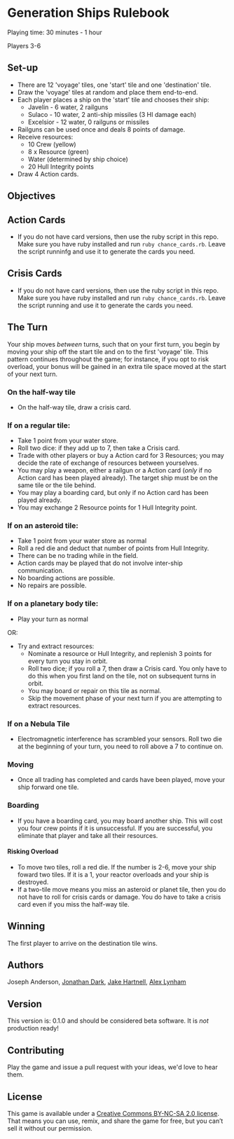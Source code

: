 # Generation Ships Rulebook

Playing time: 30 minutes - 1 hour

Players 3-6

## Set-up

- There are 12 'voyage' tiles, one 'start' tile and one 'destination' tile. 
- Draw the 'voyage' tiles at random and place them end-to-end.
- Each player places a ship on the 'start' tile and chooses their ship:
    - Javelin - 6 water, 2 railguns
    - Sulaco - 10 water, 2 anti-ship missiles (3 HI damage each)
    - Excelsior - 12 water, 0 railguns or missiles
- Railguns can be used once and deals 8 points of damage.
- Receive resources:
  - 10 Crew (yellow)
  - 8 x Resource (green)
  - Water (determined by ship choice)
  - 20 Hull Integrity points
- Draw 4 Action cards.

## Objectives



## Action Cards

- If you do not have card versions, then use the ruby script in this repo. Make sure you have ruby installed and run `ruby chance_cards.rb`. Leave the script runninfg and use it to generate the cards you need.

## Crisis Cards

- If you do not have card versions, then use the ruby script in this repo. Make sure you have ruby installed and run `ruby chance_cards.rb`. Leave the script running and use it to generate the cards you need.

## The Turn

Your ship moves _between_ turns, such that on your first turn, you begin by moving your ship off the start tile and on to the first 'voyage' tile. This pattern continues throughout the game; for instance, if you opt to risk overload, your bonus will be gained in an extra tile space moved at the start of your next turn. 

### On the half-way tile

- On the half-way tile, draw a crisis card.

### If on a regular tile:

- Take 1 point from your water store.
- Roll two dice: if they add up to 7, then take a Crisis card.
- Trade with other players or buy a Action card for 3 Resources; you may decide the rate of exchange of resources between yourselves. 
- You may play a weapon, either a railgun or a Action card (*only* if no Action card has been played already). The target ship must be on the same tile or the tile behind.
- You may play a boarding card, but only if no Action card has been played already.
- You may exchange 2 Resource points for 1 Hull Integrity point.

### If on an asteroid tile:

- Take 1 point from your water store as normal
- Roll a red die and deduct that number of points from Hull Integrity. 
- There can be no trading while in the field.
- Action cards may be played that do not involve inter-ship communication.
- No boarding actions are possible.
- No repairs are possible.

### If on a planetary body tile:

- Play your turn as normal

OR: 

- Try and extract resources:
  - Nominate a resource or Hull Integrity, and replenish 3 points for every turn you stay in orbit.
  - Roll two dice; if you roll a 7, then draw a Crisis card. You only have to do this when you first land on the tile, not on subsequent turns in orbit.
  - You may board or repair on this tile as normal.
  - Skip the movement phase of your next turn if you are attempting to extract resources.

### If on a Nebula Tile

- Electromagnetic interference has scrambled your sensors. Roll two die at the beginning of your turn, you need to roll above a 7 to continue on. 

### Moving

- Once all trading has completed and cards have been played, move your ship forward one tile. 

### Boarding

- If you have a boarding card, you may board another ship. This will cost you four crew points if it is unsuccessful. If you are successful, you eliminate that player and take all their resources.

#### Risking Overload

- To move two tiles, roll a red die. If the number is 2-6, move your ship foward two tiles. If it is a 1, your reactor overloads and your ship is destroyed. 
- If a two-tile move means you miss an asteroid or planet tile, then you do not have to roll for crisis cards or damage. You do have to take a crisis card even if you miss the half-way tile.

## Winning

The first player to arrive on the destination tile wins.

## Authors

Joseph Anderson, [Jonathan Dark](https://twitter.com/jonnyjdark), [Jake Hartnell](https://twitter.com/jakehartnell), [Alex Lynham](https://twitter.com/hipsters_unite)

## Version

This version is: 0.1.0 and should be considered beta software. It is _not_ production ready!

## Contributing

Play the game and issue a pull request with your ideas, we'd love to hear them.

## License

This game is available under a [Creative Commons BY-NC-SA 2.0 license](https://creativecommons.org/licenses/by-nc-sa/2.0/). That means you can use, remix, and share the game for free, but you can’t sell it without our permission.
